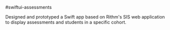 #swiftui-assessments

Designed and prototyped a Swift app based on Rithm's SIS web application to display assessments and students in a specific cohort.
